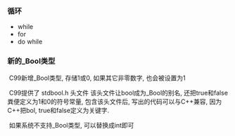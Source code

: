 ### 循环

* while
* for
* do while



### 新的_Bool类型

​	C99新增_Bool类型, 存储1或0, 如果其它非零数字, 也会被设置为1

​	C99提供了 stdbool.h 头文件 该头文件让bool成为_Bool的别名, 还把true和false粪便定义为1和0的符号常量, 包含该头文件后, 写出的代码可以与C++兼容, 因为C++把bol, true和false定义为关键字.

​	如果系统不支持_Bool类型, 可以替换成int即可

​	